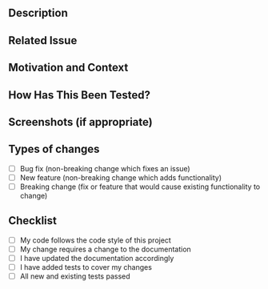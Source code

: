 ## Description
<!-- Describe your changes in detail -->

## Related Issue
<!-- Please link to the issue here if applicable -->

## Motivation and Context
<!-- Why is this change required? What problem does it solve? -->

## How Has This Been Tested?
<!-- Please describe how you tested your changes -->

## Screenshots (if appropriate)
<!-- Add screenshots of the changes if applicable -->

## Types of changes
<!-- What types of changes does your code introduce? Put an `x` in all the boxes that apply: -->
- [ ] Bug fix (non-breaking change which fixes an issue)
- [ ] New feature (non-breaking change which adds functionality)
- [ ] Breaking change (fix or feature that would cause existing functionality to change)

## Checklist
<!-- Go over all the following points, and put an `x` in all the boxes that apply. -->
- [ ] My code follows the code style of this project
- [ ] My change requires a change to the documentation
- [ ] I have updated the documentation accordingly
- [ ] I have added tests to cover my changes
- [ ] All new and existing tests passed 